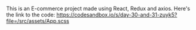 This is an E-commerce project made using React, Redux and axios.
Here's the link to the code:
https://codesandbox.io/s/day-30-and-31-zuyk5?file=/src/assets/App.scss